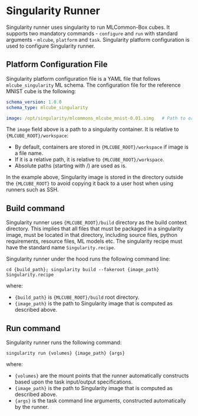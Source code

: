 # Singularity Runner
Singularity runner uses singularity to run MLCommon-Box cubes. It supports two mandatory commands - `configure` and
`run` with standard arguments - `mlcube`, `platform` and `task`. Singularity platform configuration is used to configure
Singularity runner.


## Platform Configuration File
Singularity platform configuration file is a YAML file that follows `mlcube_singularity` ML schema. The configuration
file for the reference MNIST cube is the following:
```yaml
schema_version: 1.0.0
schema_type: mlcube_singularity

image: /opt/singularity/mlcommons_mlcube_mnist-0.01.simg   # Path to or name of a Singularity image.
```

The `image` field above is a path to a singularity container. It is relative to `{MLCUBE_ROOT}/workspace`:
- By default, containers are stored in `{MLCUBE_ROOT}/workspace` if image is a file name.
- If it is a relative path, it is relative to `{MLCUBE_ROOT}/workspace`.
- Absolute paths (starting with /) are used as is.

In the example above, Singularity image is stored in the directory outside the `{MLCUBE_ROOT}` to avoid
copying it back to a user host when using runners such as SSH.


## Build command
Singularity runner uses `{MLCUBE_ROOT}/build` directory as the build context directory. This implies that all
files that must be packaged in a singularity image, must be located in that directory, including source files, python
requirements, resource files, ML models etc. The singularity recipe must have the standard name `Singularity.recipe`.

Singularity runner under the hood runs the following command line:  
```
cd {build_path}; singularity build --fakeroot {image_path} Singularity.recipe
```  
where:  
- `{build_path}` is `{MLCUBE_ROOT}/build` root directory.  
- `{image_path}` is the path to Singularity image that is computed as described above. 


## Run command
Singularity runner runs the following command:    
```
singularity run {volumes} {image_path} {args}
```  
where:    
- `{volumes}` are the mount points that the runner automatically constructs based upon the task input/output
  specifications.  
- `{image_path}` is the path to Singularity image that is computed as described above.  
- `{args}` is the task command line arguments, constructed automatically by the runner.  
 